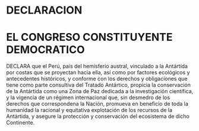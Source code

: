 # DECLARACION

# EL CONGRESO CONSTITUYENTE DEMOCRATICO

DECLARA que el Perú, país del hemisferio austral, vinculado a la Antártida por costas que se proyectan hacia ella, así como por factores ecológicos y antecedentes históricos, y conforme con los derechos y obligaciones que tiene como parte consultiva del Tratado Antártico, propicia la conservación de la Antártida como una Zona de Paz dedicada a la investigación científica, y la vigencia de un régimen internacional que, sin desmedro de los derechos que correspondena la Nación, promueva en beneficio de toda la humanidad la racional y equitativa explotación de los recursos de la Antártida, y asegure la protección y conservación del ecosistema de dicho Continente.